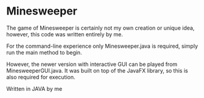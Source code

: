 # Minesweeper

The game of Minesweeper is certainly not my own creation or unique idea, however, this code was written entirely by me.

For the command-line experience only Minesweeper.java is required, simply run the main method to begin.

However, the newer version with interactive GUI can be played from MinesweeperGUI.java. It was built on top of the JavaFX library, so this is also required for execution.

 Written in JAVA by me
